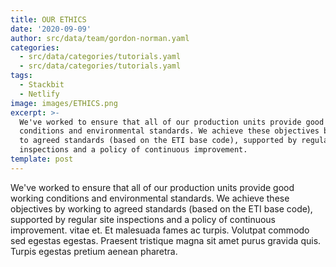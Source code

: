 ```yaml
---
title: OUR ETHICS
date: '2020-09-09'
author: src/data/team/gordon-norman.yaml
categories:
  - src/data/categories/tutorials.yaml
  - src/data/categories/tutorials.yaml
tags:
  - Stackbit
  - Netlify
image: images/ETHICS.png
excerpt: >-
  We've worked to ensure that all of our production units provide good working
  conditions and environmental standards. We achieve these objectives by working
  to agreed standards (based on the ETI base code), supported by regular site
  inspections and a policy of continuous improvement. 
template: post
---
```


We've worked to ensure that all of our production units provide good working conditions and environmental standards. We achieve these objectives by working to agreed standards (based on the ETI base code), supported by regular site inspections and a policy of continuous improvement. vitae et. Et malesuada fames ac turpis. Volutpat commodo sed egestas egestas. Praesent tristique magna sit amet purus gravida quis. Turpis egestas pretium aenean pharetra.
